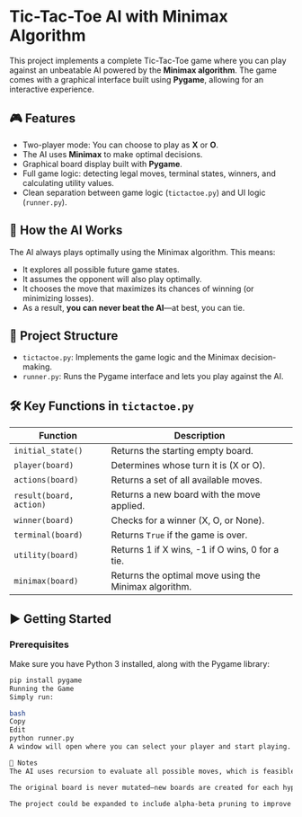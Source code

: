 # Tic-Tac-Toe AI with Minimax Algorithm

This project implements a complete Tic-Tac-Toe game where you can play against an unbeatable AI powered by the **Minimax algorithm**. The game comes with a graphical interface built using **Pygame**, allowing for an interactive experience.

## 🎮 Features

- Two-player mode: You can choose to play as **X** or **O**.
- The AI uses **Minimax** to make optimal decisions.
- Graphical board display built with **Pygame**.
- Full game logic: detecting legal moves, terminal states, winners, and calculating utility values.
- Clean separation between game logic (`tictactoe.py`) and UI logic (`runner.py`).

## 🧠 How the AI Works

The AI always plays optimally using the Minimax algorithm. This means:
- It explores all possible future game states.
- It assumes the opponent will also play optimally.
- It chooses the move that maximizes its chances of winning (or minimizing losses).
- As a result, **you can never beat the AI**—at best, you can tie.

## 📁 Project Structure

- `tictactoe.py`: Implements the game logic and the Minimax decision-making.
- `runner.py`: Runs the Pygame interface and lets you play against the AI.

## 🛠️ Key Functions in `tictactoe.py`

| Function       | Description |
|----------------|-------------|
| `initial_state()` | Returns the starting empty board. |
| `player(board)` | Determines whose turn it is (X or O). |
| `actions(board)` | Returns a set of all available moves. |
| `result(board, action)` | Returns a new board with the move applied. |
| `winner(board)` | Checks for a winner (X, O, or None). |
| `terminal(board)` | Returns `True` if the game is over. |
| `utility(board)` | Returns 1 if X wins, -1 if O wins, 0 for a tie. |
| `minimax(board)` | Returns the optimal move using the Minimax algorithm. |

## ▶️ Getting Started

### Prerequisites

Make sure you have Python 3 installed, along with the Pygame library:

```bash
pip install pygame
Running the Game
Simply run:

bash
Copy
Edit
python runner.py
A window will open where you can select your player and start playing.

📝 Notes
The AI uses recursion to evaluate all possible moves, which is feasible in Tic-Tac-Toe due to the small board size.

The original board is never mutated—new boards are created for each hypothetical move.

The project could be expanded to include alpha-beta pruning to improve efficiency.


